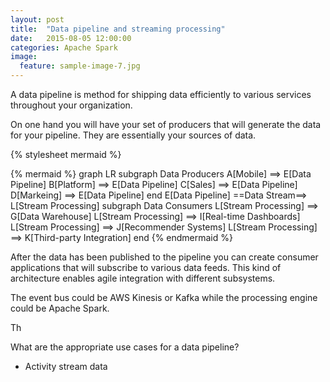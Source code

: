 ```yaml
---
layout: post
title:  "Data pipeline and streaming processing"
date:   2015-08-05 12:00:00
categories: Apache Spark
image:
  feature: sample-image-7.jpg
---
```

A data pipeline is method for shipping data efficiently to various services throughout your organization. 

On one hand you will have your set of producers that will generate the data for your pipeline. They are essentially your sources of data. 

{% stylesheet mermaid %}

{% mermaid %}
        graph LR
        subgraph Data Producers
        A[Mobile] ==> E[Data Pipeline] 
        B[Platform] ==> E[Data Pipeline] 
        C[Sales] ==> E[Data Pipeline] 
        D[Markeing] ==> E[Data Pipeline] 
        end
        E[Data Pipeline]  ==Data Stream==> L[Stream Processing]
        subgraph Data Consumers
        L[Stream Processing] ==> G[Data Warehouse]
        L[Stream Processing]  ==> I[Real-time Dashboards]
        L[Stream Processing]  ==> J[Recommender Systems]
        L[Stream Processing]  ==> K[Third-party Integration]
        end
{% endmermaid %}

After the data has been published to the pipeline you can create consumer applications that will subscribe to various data feeds. This kind of architecture enables agile integration with different subsystems.

The event bus could be AWS Kinesis or Kafka while the processing engine could be Apache Spark.

Th

What are the appropriate use cases for a data pipeline?
* Activity stream data 


